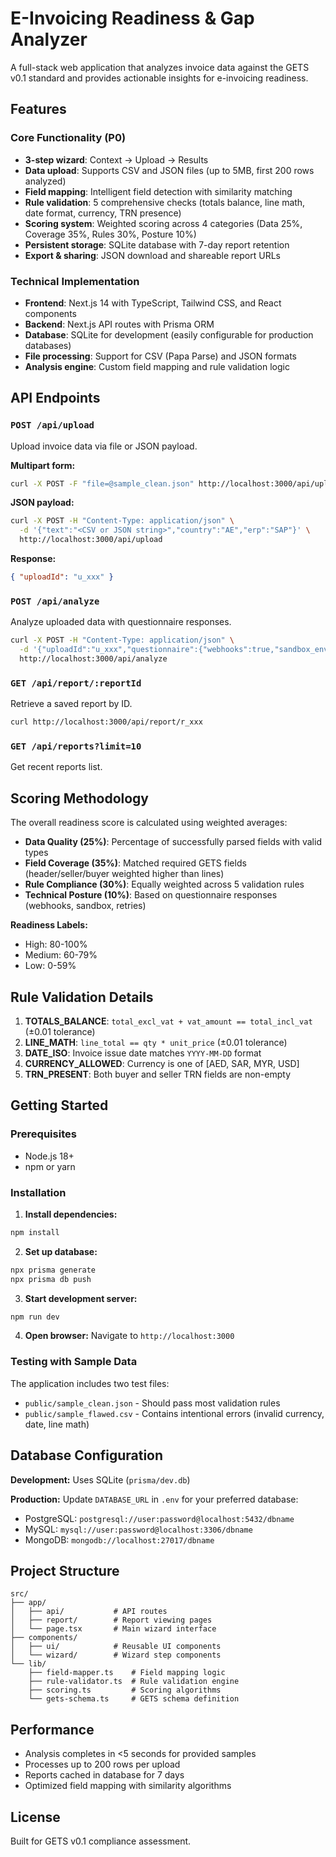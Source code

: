 # E-Invoicing Readiness & Gap Analyzer

A full-stack web application that analyzes invoice data against the GETS v0.1 standard and provides actionable insights for e-invoicing readiness.

## Features

### Core Functionality (P0)

- **3-step wizard**: Context → Upload → Results
- **Data upload**: Supports CSV and JSON files (up to 5MB, first 200 rows analyzed)
- **Field mapping**: Intelligent field detection with similarity matching
- **Rule validation**: 5 comprehensive checks (totals balance, line math, date format, currency, TRN presence)
- **Scoring system**: Weighted scoring across 4 categories (Data 25%, Coverage 35%, Rules 30%, Posture 10%)
- **Persistent storage**: SQLite database with 7-day report retention
- **Export & sharing**: JSON download and shareable report URLs

### Technical Implementation

- **Frontend**: Next.js 14 with TypeScript, Tailwind CSS, and React components
- **Backend**: Next.js API routes with Prisma ORM
- **Database**: SQLite for development (easily configurable for production databases)
- **File processing**: Support for CSV (Papa Parse) and JSON formats
- **Analysis engine**: Custom field mapping and rule validation logic

## API Endpoints

### `POST /api/upload`

Upload invoice data via file or JSON payload.

**Multipart form:**

```bash
curl -X POST -F "file=@sample_clean.json" http://localhost:3000/api/upload
```

**JSON payload:**

```bash
curl -X POST -H "Content-Type: application/json" \
  -d '{"text":"<CSV or JSON string>","country":"AE","erp":"SAP"}' \
  http://localhost:3000/api/upload
```

**Response:**

```json
{ "uploadId": "u_xxx" }
```

### `POST /api/analyze`

Analyze uploaded data with questionnaire responses.

```bash
curl -X POST -H "Content-Type: application/json" \
  -d '{"uploadId":"u_xxx","questionnaire":{"webhooks":true,"sandbox_env":true,"retries":false}}' \
  http://localhost:3000/api/analyze
```

### `GET /api/report/:reportId`

Retrieve a saved report by ID.

```bash
curl http://localhost:3000/api/report/r_xxx
```

### `GET /api/reports?limit=10`

Get recent reports list.

## Scoring Methodology

The overall readiness score is calculated using weighted averages:

- **Data Quality (25%)**: Percentage of successfully parsed fields with valid types
- **Field Coverage (35%)**: Matched required GETS fields (header/seller/buyer weighted higher than lines)
- **Rule Compliance (30%)**: Equally weighted across 5 validation rules
- **Technical Posture (10%)**: Based on questionnaire responses (webhooks, sandbox, retries)

**Readiness Labels:**

- High: 80-100%
- Medium: 60-79%
- Low: 0-59%

## Rule Validation Details

1. **TOTALS_BALANCE**: `total_excl_vat + vat_amount == total_incl_vat` (±0.01 tolerance)
2. **LINE_MATH**: `line_total == qty * unit_price` (±0.01 tolerance)
3. **DATE_ISO**: Invoice issue date matches `YYYY-MM-DD` format
4. **CURRENCY_ALLOWED**: Currency is one of [AED, SAR, MYR, USD]
5. **TRN_PRESENT**: Both buyer and seller TRN fields are non-empty

## Getting Started

### Prerequisites

- Node.js 18+
- npm or yarn

### Installation

1. **Install dependencies:**

```bash
npm install
```

2. **Set up database:**

```bash
npx prisma generate
npx prisma db push
```

3. **Start development server:**

```bash
npm run dev
```

4. **Open browser:**
   Navigate to `http://localhost:3000`

### Testing with Sample Data

The application includes two test files:

- `public/sample_clean.json` - Should pass most validation rules
- `public/sample_flawed.csv` - Contains intentional errors (invalid currency, date, line math)

## Database Configuration

**Development:** Uses SQLite (`prisma/dev.db`)

**Production:** Update `DATABASE_URL` in `.env` for your preferred database:

- PostgreSQL: `postgresql://user:password@localhost:5432/dbname`
- MySQL: `mysql://user:password@localhost:3306/dbname`
- MongoDB: `mongodb://localhost:27017/dbname`

## Project Structure

```
src/
├── app/
│   ├── api/           # API routes
│   ├── report/        # Report viewing pages
│   └── page.tsx       # Main wizard interface
├── components/
│   ├── ui/            # Reusable UI components
│   └── wizard/        # Wizard step components
└── lib/
    ├── field-mapper.ts    # Field mapping logic
    ├── rule-validator.ts  # Rule validation engine
    ├── scoring.ts         # Scoring algorithms
    └── gets-schema.ts     # GETS schema definition
```

## Performance

- Analysis completes in <5 seconds for provided samples
- Processes up to 200 rows per upload
- Reports cached in database for 7 days
- Optimized field mapping with similarity algorithms

## License

Built for GETS v0.1 compliance assessment.
